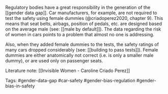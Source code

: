Regulatory bodies have a great responsibility in the generation of the [[gender data gap]]. Car manufacturers, for example, are not required to test the safety using female dummies (@criadoperez2020, chapter 9). This means that seat belts, airbags, position of pedals, etc. are designed based on the average male (see: [[male by default]]). The data regarding the risk of women in cars points to a problem that almost no one is addressing. 

Also, when they added female dummies to the tests, the safety ratings of many cars dropped considerably (see: [[building to pass tests]]). Female dummies are either anatomically not correct (i.e. is only a smaller male dummy), or are used only on passenger seats. 

Literature note: [[Invisible Women - Caroline Criado Perez]]

Tags: #gender-data-gap #car-safety #gender-bias-regulation #gender-bias-in-safety 